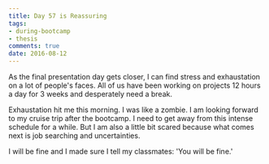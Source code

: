 ```yaml
---
title: Day 57 is Reassuring  
tags: 
- during-bootcamp
- thesis
comments: true
date: 2016-08-12
---
```


As the final presentation day gets closer, I can find stress and exhaustation on a lot of people's faces. All of us have been working on projects 12 hours a day for 3 weeks and desperately need a break.  

Exhaustation hit me this morning. I was like a zombie.  I am looking forward to my cruise trip after the bootcamp.  I need to get away from this intense schedule for a while.  But I am also a little bit scared because what comes next is job searching and uncertainties. 

I will be fine and I made sure I tell my classmates: 'You will be fine.'